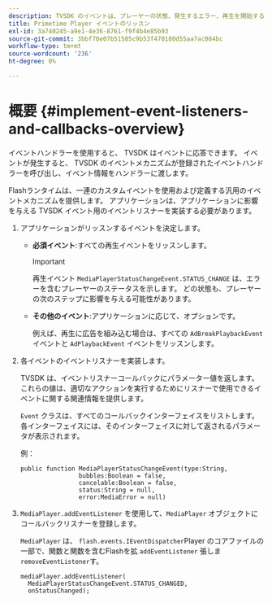 ```yaml
---
description: TVSDK のイベントは、プレーヤーの状態、発生するエラー、再生を開始するビデオなど、リクエストしたアクションの完了、広告完了など、暗黙的に発生するアクションを示します。
title: Primetime Player イベントのリッスン
exl-id: 3a740245-a9e1-4e36-8761-f9f4b4e85b93
source-git-commit: 3bbf70e07b51585c9b53f470180d55aa7ac084bc
workflow-type: tm+mt
source-wordcount: '236'
ht-degree: 0%

---
```


# 概要 {#implement-event-listeners-and-callbacks-overview}

イベントハンドラーを使用すると、 TVSDK はイベントに応答できます。 イベントが発生すると、 TVSDK のイベントメカニズムが登録されたイベントハンドラーを呼び出し、イベント情報をハンドラーに渡します。

Flashランタイムは、一連のカスタムイベントを使用および定義する汎用のイベントメカニズムを提供します。 アプリケーションは、アプリケーションに影響を与える TVSDK イベント用のイベントリスナーを実装する必要があります。

1. アプリケーションがリッスンするイベントを決定します。

   * **必須イベント**:すべての再生イベントをリッスンします。

      >[!IMPORTANT]
      >
      >再生イベント `MediaPlayerStatusChangeEvent.STATUS_CHANGE` は、エラーを含むプレーヤーのステータスを示します。 どの状態も、プレーヤーの次のステップに影響を与える可能性があります。

   * **その他のイベント**:アプリケーションに応じて、オプションです。

      例えば、再生に広告を組み込む場合は、すべての `AdBreakPlaybackEvent` イベントと `AdPlaybackEvent` イベントをリッスンします。

1. 各イベントのイベントリスナーを実装します。

   TVSDK は、イベントリスナーコールバックにパラメーター値を返します。 これらの値は、適切なアクションを実行するためにリスナーで使用できるイベントに関する関連情報を提供します。

   `Event` クラスは、すべてのコールバックインターフェイスをリストします。 各インターフェイスには、そのインターフェイスに対して返されるパラメータが表示されます。

   例：

   ```
   public function MediaPlayerStatusChangeEvent(type:String,  
                   bubbles:Boolean = false,  
                   cancelable:Boolean = false,  
                   status:String = null,  
                   error:MediaError = null) 
   ```

1. `MediaPlayer.addEventListener` を使用して、`MediaPlayer` オブジェクトにコールバックリスナーを登録します。

   `MediaPlayer` は、 `flash.events.IEventDispatcher`Player のコアファイルの一部で、関数と関数を含むFlashを拡 `addEventListener` 張しま `removeEventListener`す。

   ```
   mediaPlayer.addEventListener( 
     MediaPlayerStatusChangeEvent.STATUS_CHANGED,  
     onStatusChanged);
   ```

